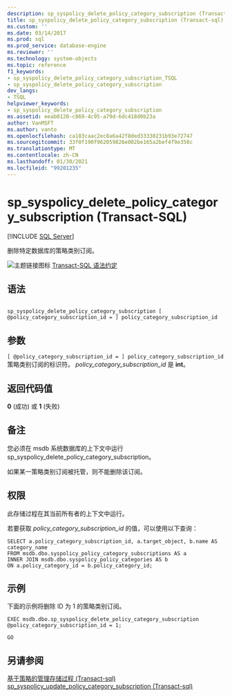 ```yaml
---
description: sp_syspolicy_delete_policy_category_subscription (Transact-SQL)
title: sp_syspolicy_delete_policy_category_subscription (Transact-sql) |Microsoft Docs
ms.custom: ''
ms.date: 03/14/2017
ms.prod: sql
ms.prod_service: database-engine
ms.reviewer: ''
ms.technology: system-objects
ms.topic: reference
f1_keywords:
- sp_syspolicy_delete_policy_category_subscription_TSQL
- sp_syspolicy_delete_policy_category_subscription
dev_langs:
- TSQL
helpviewer_keywords:
- sp_syspolicy_delete_policy_category_subscription
ms.assetid: eeab0120-c869-4c95-a79d-6dc418d0b23a
author: VanMSFT
ms.author: vanto
ms.openlocfilehash: ca183caac2ec8a6a42f8ded33330231b93e72747
ms.sourcegitcommit: 33f0f190f962059826e002be165a2bef4f9e350c
ms.translationtype: MT
ms.contentlocale: zh-CN
ms.lasthandoff: 01/30/2021
ms.locfileid: "99201235"
---
```

# <a name="sp_syspolicy_delete_policy_category_subscription-transact-sql"></a>sp_syspolicy_delete_policy_category_subscription (Transact-SQL)
[!INCLUDE [SQL Server](../../includes/applies-to-version/sqlserver.md)]

  删除特定数据库的策略类别订阅。  
  
 ![主题链接图标](../../database-engine/configure-windows/media/topic-link.gif "“主题链接”图标") [Transact-SQL 语法约定](../../t-sql/language-elements/transact-sql-syntax-conventions-transact-sql.md)  
  
## <a name="syntax"></a>语法  
  
```  
  
sp_syspolicy_delete_policy_category_subscription [ @policy_category_subscription_id = ] policy_category_subscription_id  
```  
  
## <a name="arguments"></a>参数  
`[ @policy_category_subscription_id = ] policy_category_subscription_id` 策略类别订阅的标识符。 *policy_category_subscription_id* 是 **int**。  
  
## <a name="return-code-values"></a>返回代码值  
 **0** (成功) 或 **1** (失败)   
  
## <a name="remarks"></a>备注  
 您必须在 msdb 系统数据库的上下文中运行 sp_syspolicy_delete_policy_category_subscription。  
  
 如果某一策略类别订阅被托管，则不能删除该订阅。  
  
## <a name="permissions"></a>权限  
 此存储过程在其当前所有者的上下文中运行。  
  
 若要获取 *policy_category_subscription_id* 的值，可以使用以下查询：  
  
```  
SELECT a.policy_category_subscription_id, a.target_object, b.name AS category_name  
FROM msdb.dbo.syspolicy_policy_category_subscriptions AS a  
INNER JOIN msdb.dbo.syspolicy_policy_categories AS b  
ON a.policy_category_id = b.policy_category_id;  
```  
  
## <a name="examples"></a>示例  
 下面的示例将删除 ID 为 1 的策略类别订阅。  
  
```  
EXEC msdb.dbo.sp_syspolicy_delete_policy_category_subscription @policy_category_subscription_id = 1;  
  
GO  
```  
  
## <a name="see-also"></a>另请参阅  
 [基于策略的管理存储过程 &#40;Transact-sql&#41;](../../relational-databases/system-stored-procedures/policy-based-management-stored-procedures-transact-sql.md)   
 [sp_syspolicy_update_policy_category_subscription &#40;Transact-sql&#41;](../../relational-databases/system-stored-procedures/sp-syspolicy-update-policy-category-subscription-transact-sql.md)  
  
  
